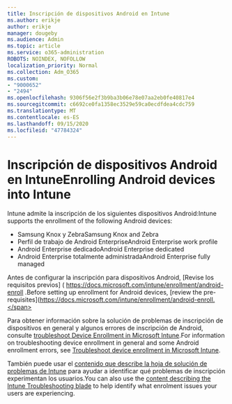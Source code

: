 ```yaml
---
title: Inscripción de dispositivos Android en Intune
ms.author: erikje
author: erikje
manager: dougeby
ms.audience: Admin
ms.topic: article
ms.service: o365-administration
ROBOTS: NOINDEX, NOFOLLOW
localization_priority: Normal
ms.collection: Adm_O365
ms.custom:
- "9000652"
- "2494"
ms.openlocfilehash: 9306f56e2f3b9ba3b06e78e07aa2eb0fe40817e4
ms.sourcegitcommit: c6692ce0fa1358ec3529e59ca0ecdfdea4cdc759
ms.translationtype: MT
ms.contentlocale: es-ES
ms.lasthandoff: 09/15/2020
ms.locfileid: "47784324"
---
```

# <a name="enrolling-android-devices-into-intune"></a><span data-ttu-id="7a228-102">Inscripción de dispositivos Android en Intune</span><span class="sxs-lookup"><span data-stu-id="7a228-102">Enrolling Android devices into Intune</span></span>

<span data-ttu-id="7a228-103">Intune admite la inscripción de los siguientes dispositivos Android:</span><span class="sxs-lookup"><span data-stu-id="7a228-103">Intune supports the enrollment of the following Android devices:</span></span>
- <span data-ttu-id="7a228-104">Samsung Knox y Zebra</span><span class="sxs-lookup"><span data-stu-id="7a228-104">Samsung Knox and Zebra</span></span>
- <span data-ttu-id="7a228-105">Perfil de trabajo de Android Enterprise</span><span class="sxs-lookup"><span data-stu-id="7a228-105">Android Enterprise work profile</span></span>
- <span data-ttu-id="7a228-106">Android Enterprise dedicado</span><span class="sxs-lookup"><span data-stu-id="7a228-106">Android Enterprise dedicated</span></span>
- <span data-ttu-id="7a228-107">Android Enterprise totalmente administrada</span><span class="sxs-lookup"><span data-stu-id="7a228-107">Android Enterprise fully managed</span></span>

<span data-ttu-id="7a228-108">Antes de configurar la inscripción para dispositivos Android, [Revise los requisitos previos] ( https://docs.microsoft.com/intune/enrollment/android-enroll .</span><span class="sxs-lookup"><span data-stu-id="7a228-108">Before setting up enrollment for Android devices, [review the pre-requisites](https://docs.microsoft.com/intune/enrollment/android-enroll.</span></span>

<span data-ttu-id="7a228-109">Para obtener información sobre la solución de problemas de inscripción de dispositivos en general y algunos errores de inscripción de Android, consulte [troubleshoot Device Enrollment in Microsoft Intune](https://docs.microsoft.com/intune/enrollment/troubleshoot-device-enrollment-in-intune).</span><span class="sxs-lookup"><span data-stu-id="7a228-109">For information on troubleshooting device enrollment in general and some Android enrollment errors,  see [Troubleshoot device enrollment in Microsoft Intune](https://docs.microsoft.com/intune/enrollment/troubleshoot-device-enrollment-in-intune).</span></span>

<span data-ttu-id="7a228-110">También puede usar el [contenido que describe la hoja de solución de problemas de Intune](https://docs.microsoft.com/intune/fundamentals/help-desk-operators) para ayudar a identificar qué problemas de inscripción experimentan los usuarios.</span><span class="sxs-lookup"><span data-stu-id="7a228-110">You can also use the [content describing the Intune Troubleshooting blade](https://docs.microsoft.com/intune/fundamentals/help-desk-operators) to help identify what enrolment issues your users are experiencing.</span></span>





